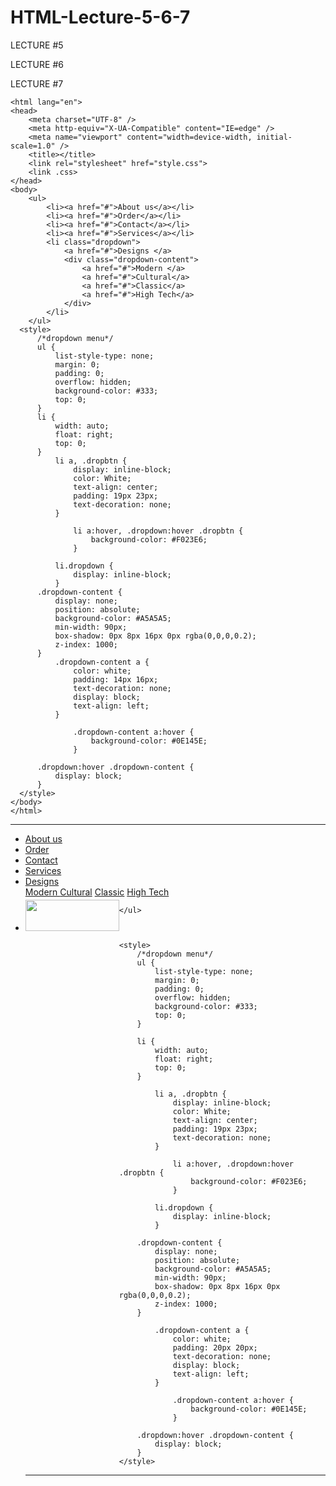 # HTML-Lecture-5-6-7

LECTURE #5


LECTURE #6


LECTURE #7

    <html lang="en">
    <head>
        <meta charset="UTF-8" />
        <meta http-equiv="X-UA-Compatible" content="IE=edge" />
        <meta name="viewport" content="width=device-width, initial-scale=1.0" />
        <title></title>
        <link rel="stylesheet" href="style.css">
        <link .css>
    </head>
    <body>
        <ul>
            <li><a href="#">About us</a></li>
            <li><a href="#">Order</a></li>
            <li><a href="#">Contact</a></li>
            <li><a href="#">Services</a></li>
            <li class="dropdown">
                <a href="#">Designs </a>
                <div class="dropdown-content">
                    <a href="#">Modern </a>
                    <a href="#">Cultural</a>
                    <a href="#">Classic</a>
                    <a href="#">High Tech</a>
                </div>
            </li>
        </ul>
      <style>
          /*dropdown menu*/
          ul {
              list-style-type: none;
              margin: 0;
              padding: 0;
              overflow: hidden;
              background-color: #333;
              top: 0;
          }
          li {
              width: auto;
              float: right;
              top: 0;
          }
              li a, .dropbtn {
                  display: inline-block;
                  color: White;
                  text-align: center;
                  padding: 19px 23px;
                  text-decoration: none;
              }

                  li a:hover, .dropdown:hover .dropbtn {
                      background-color: #F023E6;
                  }

              li.dropdown {
                  display: inline-block;
              }
          .dropdown-content {
              display: none;
              position: absolute;
              background-color: #A5A5A5;
              min-width: 90px;
              box-shadow: 0px 8px 16px 0px rgba(0,0,0,0.2);
              z-index: 1000;
          }
              .dropdown-content a {
                  color: white;
                  padding: 14px 16px;
                  text-decoration: none;
                  display: block;
                  text-align: left;
              }

                  .dropdown-content a:hover {
                      background-color: #0E145E;
                  }

          .dropdown:hover .dropdown-content {
              display: block;
          }
      </style>
    </body>
    </html>

------------------------------------------------

<html lang="en">
<head>
    <meta charset="UTF-8" />
    <meta http-equiv="X-UA-Compatible" content="IE=edge" />
    <meta name="viewport" content="width=device-width, initial-scale=1.0" />
    <title></title>
    <link rel="stylesheet" href="style.css">
    <link .css>
</head>
<body>
    <ul>
        <li><a href="#">About us</a></li>
        <li><a href="#">Order</a></li>
        <li><a href="#">Contact</a></li>
        <li><a href="#">Services</a></li>
        <li class="dropdown">
            <a href="#">Designs </a>
            <div class="dropdown-content">
                <a href="#">Modern </a>
                <a href="#">Cultural</a>
                <a href="#">Classic</a>
                <a href="#">High Tech</a>
            </div>
        <li style="float:left; margin:4px 0 0 0">
            <img src="C:\Users\Carmella Rei Van\Downloads\Wallpaper\wp7191319.png" alt=""
                 width="150" height="50" />
        </li>
       
    </ul>

   

    <style>
        /*dropdown menu*/
        ul {
            list-style-type: none;
            margin: 0;
            padding: 0;
            overflow: hidden;
            background-color: #333;
            top: 0;
        }

        li {
            width: auto;
            float: right;
            top: 0;
        }

            li a, .dropbtn {
                display: inline-block;
                color: White;
                text-align: center;
                padding: 19px 23px;
                text-decoration: none;
            }

                li a:hover, .dropdown:hover .dropbtn {
                    background-color: #F023E6;
                }

            li.dropdown {
                display: inline-block;
            }

        .dropdown-content {
            display: none;
            position: absolute;
            background-color: #A5A5A5;
            min-width: 90px;
            box-shadow: 0px 8px 16px 0px rgba(0,0,0,0.2);
            z-index: 1000;
        }

            .dropdown-content a {
                color: white;
                padding: 20px 20px;
                text-decoration: none;
                display: block;
                text-align: left;
            }

                .dropdown-content a:hover {
                    background-color: #0E145E;
                }

        .dropdown:hover .dropdown-content {
            display: block;
        }
    </style>
</body>
</html>

------------------------------------------------

















